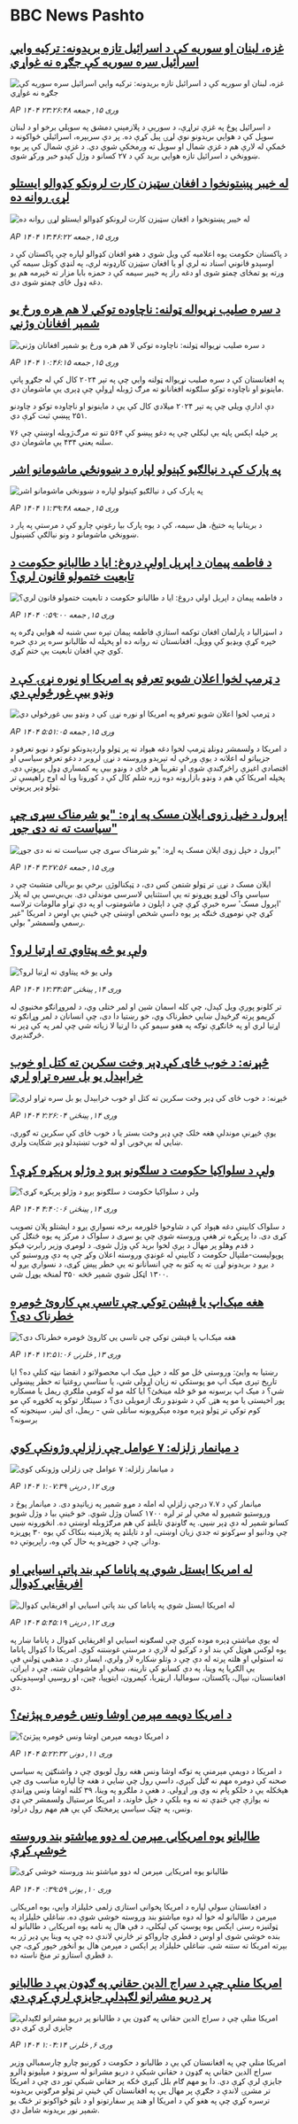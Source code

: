 # BBC News Pashto## [غزه،‌ لبنان او سوریه کې د اسرائیل تازه بریدونه: ترکیه وايي اسرائيل سره سوریه کې جګړه نه غواړي](https://www.bbc.com/pashto/articles/c4g9ljkjnp4o?at_campaign=githubrss)![غزه،‌ لبنان او سوریه کې د اسرائیل تازه بریدونه: ترکیه وايي اسرائيل سره سوریه کې جګړه نه غواړي](https://ichef.bbci.co.uk/ace/standard/240/cpsprodpb/b811/live/674c94f0-11aa-11f0-b234-07dc7691c360.jpg)_AP ۱۴۰۴ وری ۱۵, جمعه ۲۳:۲۶:۴۸_د اسرائیل پوځ په غزې تراړې، د سوریې د پلازمېنې دمشق په سوېلي برخو او د لبنان سوېل کې د هوايي بریدونو نوې لړۍ پيل کړې ده. پر دې سربېره، اسرائیلي ځواکونه د ځمکې له لارې هم د غزې شمال او سویل ته ورمخکې شوي دي. د غزې شمال کې پر یوه ښوونځي د اسرائیل تازه هوايي برید کې د ۲۷ کسانو د وژل کېدو خبر ورکړ شوی.## [ له خیبر پښتونخوا د افغان سټیزن کارت لرونکو کډوالو ایستلو لړۍ روانه ده](https://www.bbc.com/pashto/articles/ckg5xj27pl8o?at_campaign=githubrss)![ له خیبر پښتونخوا د افغان سټیزن کارت لرونکو کډوالو ایستلو لړۍ روانه ده](https://ichef.bbci.co.uk/ace/standard/240/cpsprodpb/f73c/live/f7cf0920-114d-11f0-ba12-8d27eb561761.jpg)_AP ۱۴۰۴ وری ۱۵, جمعه ۱۳:۴۶:۲۲_د پاکستان حکومت یوه اعلامیه کې ویل شوي د هغو افغان کډوالو لپاره چې پاکستان کې د اوسېدو قانوني اسناد نه لري او یا افغان سټیزن کارډونه لري، په لنډي کوتل سیمه کې ورته یو تمځای چمتو شوی او دغه راز په خیبر سیمه کې د حمزه بابا مزار ته څېرمه هم یو دغه ډول ځای چمتو شوی دی.## [د سره صلیب نړیواله ټولنه: ناچاوده توکي لا هم هره ورځ  یو شمېر افغانان وژني](https://www.bbc.com/pashto/articles/c4g727qyxwvo?at_campaign=githubrss)![د سره صلیب نړیواله ټولنه: ناچاوده توکي لا هم هره ورځ  یو شمېر افغانان وژني](https://ichef.bbci.co.uk/ace/standard/240/cpsprodpb/8ef2/live/d033af80-1141-11f0-ac9f-c37d6fd89579.jpg)_AP ۱۴۰۴ وری ۱۵, جمعه ۱۰:۴۶:۱۵_په افغانستان کې د سره صلیب نړیواله ټولنه وايي چې په تېر ۲۰۲۴ کال کې له جګړو پاتې ماینونو او ناچاوده توکو سلګونه افغانانو ته مرګ ژوبله اړولې چې ډېری یې ماشومان دي.

دې ادارې ویلي چې په تېر ۲۰۲۴ میلادي کال کې یې د ماینونو او ناچاوده توکو د چاودنو ۲۵۱ پېښې ثبت کړې دي.

پر خپله اېکس پاڼه یې لیکلي چې په دغو پېښو کې ۵۶۴ تنو ته مرګ‌ژوبله اوښتې چې ۷۶ سلنه یعني ۴۳۴ یې ماشومان دي.## [په پارک کې د نیالګیو کېنولو لپاره د ښوونځي ماشومانو اشر](https://www.bbc.com/pashto/articles/crm3zpexvdeo?at_campaign=githubrss)![په پارک کې د نیالګیو کېنولو لپاره د ښوونځي ماشومانو اشر](https://ichef.bbci.co.uk/ace/standard/240/cpsprodpb/fec2/live/0e9afa50-106e-11f0-b234-07dc7691c360.png)_AP ۱۴۰۴ وری ۱۵, جمعه ۱۱:۳۹:۴۸_د بریتانیا په ختیځ، هل سیمه، کې د یوه پارک بیا رغونې چارو کې د مرستې په پار د ښوونځي ماشومانو د ونو نیالګې کښېنول.## [د فاطمه پیمان د اپرېل اولې دروغ: ایا د طالبانو حکومت د تابعیت ختمولو قانون لري؟](https://www.bbc.com/pashto/articles/cly5v45knd6o?at_campaign=githubrss)![د فاطمه پیمان د اپرېل اولې دروغ: ایا د طالبانو حکومت د تابعیت ختمولو قانون لري؟](https://ichef.bbci.co.uk/ace/standard/240/cpsprodpb/0f08/live/94644530-1076-11f0-8c6c-d990c1c0e96b.jpg)_AP ۱۴۰۴ وری ۱۵, جمعه ۰:۵۹:۰۰_د اسټرالیا د پارلمان افغان توکمه استازې فاطمه پیمان تېره سې شنبه له هوايي ډګره په خپره کړې ویډیو کې وویل، افغانستان ته روانه ده او پخپله له طالبانو سره پر دې خبره کوي چې افغان تابعیت یې ختم کړي.## [د ټرمپ لخوا اعلان شویو تعرفو په امریکا او نوره نړۍ کې د ونډو بیې غورځولې دي](https://www.bbc.com/pashto/articles/cp8v3q73ynlo?at_campaign=githubrss)![د ټرمپ لخوا اعلان شویو تعرفو په امریکا او نوره نړۍ کې د ونډو بیې غورځولې دي](https://ichef.bbci.co.uk/ace/standard/240/cpsprodpb/ee5c/live/0a93a1a0-1118-11f0-ba12-8d27eb561761.jpg)_AP ۱۴۰۴ وری ۱۵, جمعه ۵:۵۱:۰۵_د امریکا د ولسمشر ډونلډ ټرمپ لخوا دغه هېواد ته پر ټولو واردېدونکو توکو د نویو تعرفو د جزییاتو له اعلانه د یوې ورځې له تېرېدو وروسته د نړۍ لروبر د دغو تعرفو سیاسي او اقتصادي اغېزې راڅرګندې شوې او تقریبآ هر ځای د ونډو بیې په کمساري ډول پرېوتې دي.
پخپله امریکا کې هم د ونډو بازارونه دوه زره شلم کال کې د کورونا وبا له اوج راهیسې تر ټولو ډېر پریوتي.## [اېرول د خپل زوی ایلان مسک په اړه: "یو شرمناک سړی چې سیاست ته نه دی جوړ"](https://www.bbc.com/pashto/articles/cx2w7n14e34o?at_campaign=githubrss)![اېرول د خپل زوی ایلان مسک په اړه: "یو شرمناک سړی چې سیاست ته نه دی جوړ"](https://ichef.bbci.co.uk/ace/standard/240/cpsprodpb/2046/live/bcc52000-10f6-11f0-b234-07dc7691c360.jpg)_AP ۱۴۰۴ وری ۱۵, جمعه ۳:۲۷:۵۶_ایلان مسک د نړۍ تر ټولو شتمن کس دی، د ټېکنالوژۍ برخې یو بریالی متشبث چې د سیاسي واک لوړو پوړونو ته یې استثنایي لاسرسی موندلی دی. بي‌بي‌سي یې له پلار 'اېرول مسک' سره خبرې کړې چې د اېلون د ماشومتوب او په دې تړاو مالومات ترلاسه کړي چې نوموړی څنګه پر یوه داسې شخص اوښتی چې ځینې یې اوس د امریکا "غیر رسمي ولسمشر" بولي.## [ولې یو څه پیتاوي ته اړتیا لرو؟](https://www.bbc.com/pashto/articles/cy70dgzz3xmo?at_campaign=githubrss)![ولې یو څه پیتاوي ته اړتیا لرو؟](https://ichef.bbci.co.uk/ace/standard/240/cpsprodpb/d2a4/live/c6137720-0fbf-11f0-ac9f-c37d6fd89579.jpg)_AP ۱۴۰۴ وری ۱۴, پينځنۍ ۱۲:۳۴:۵۳_تر کلونو پورې ویل کېدل، چې کله اسمان شین او لمر ختلی وي، د لمروړانګو مخنیوي له کریمو پرته ګرځېدل ښايي خطرناک وي، خو رښتیا دا دی، چې انسانان د لمر وړانګو ته اړتیا لري او په ځانګړې توګه په هغو سیمو کې دا اړتیا لا زیاته شي چې لمر په کې ډېر نه څرګندېږي.## [څېړنه:‌ د خوب ځای کې ډېر وخت سکرین ته کتل او خوب خرابېدل یو بل سره تړاو لري](https://www.bbc.com/pashto/articles/cy9vj5pe81qo?at_campaign=githubrss)![څېړنه:‌ د خوب ځای کې ډېر وخت سکرین ته کتل او خوب خرابېدل یو بل سره تړاو لري](https://ichef.bbci.co.uk/ace/standard/240/cpsprodpb/53e3/live/8fbd38b0-1031-11f0-ba12-8d27eb561761.jpg)_AP ۱۴۰۴ وری ۱۴, پينځنۍ ۲:۲۶:۰۴_یوې څېړنې موندلې هغه خلک چې ډېر وخت بستر یا د خوب ځای کې سکرین ته ګوري، ښايي له بې‌خوبۍ او له خوب تښتېدلو ډېر شکایت ولري.## [ولې د سلواکیا حکومت د سلګونو ېږو د وژلو پرېکړه کړې؟](https://www.bbc.com/pashto/articles/cx2ydw154vpo?at_campaign=githubrss)![ولې د سلواکیا حکومت د سلګونو ېږو د وژلو پرېکړه کړې؟](https://ichef.bbci.co.uk/ace/standard/240/cpsprodpb/1fcf/live/6a3e1740-1044-11f0-ac9f-c37d6fd89579.jpg)_AP ۱۴۰۴ وری ۱۴, پينځنۍ ۴:۴۰:۰۶_د سلواک کابینې دغه هېواد کې د شاوخوا څلورمه برخه نسواري یږو د ایشتلو پلان تصویب کړی دی. دا پرېکړه تر هغې وروسته شوې چې یو سړی د سلواک د مرکز په یوه ځنګل کې د قدم وهلو پر مهال د ېږې لخوا برید کې وژل شوی.
د لومړي وزیر رابرټ فیکو پوپولیست-ملتپال حکومت د کابینې له غونډې وروسته اعلان وکړ چې په دې وروستیو کې د یږو د بریدونو لړۍ ته په کتو به چې انسانانو ته یې خطر پېښ کړی،‌ د نسواري یږو له ۱۳۰۰ اټکل شوي شمېر څخه ۳۵۰ لمنځه یوړل شي.## [هغه مېک‌اپ یا فېشن توکي چې تاسې یې کاروئ څومره خطرناک دی؟](https://www.bbc.com/pashto/articles/c5yl5x90235o?at_campaign=githubrss)![هغه مېک‌اپ یا فېشن توکي چې تاسې یې کاروئ څومره خطرناک دی؟](https://ichef.bbci.co.uk/ace/standard/240/cpsprodpb/3c7a/live/fa41f660-0f07-11f0-ba12-8d27eb561761.jpg)_AP ۱۴۰۴ وری ۱۳, څلرنۍ ۱۲:۵۱:۰۶_رښتیا به وایئ: وروستی ځل مو کله د خپل میک اپ محصولاتو د انقضا نیټه کتلې ده؟ ایا تاریخ تېری میک‌ اپ مو پوستکي ته زیان اړولی شي، یا ستاسې روغتیا ته خطر پېښولی شي؟
د میک ‌اپ برسونه مو څو ځله مینځئ؟ ایا کله مو له کومې ملګرې ریمل یا مسکاره پور اخیستی یا مو په هټۍ کې د شونډو رنګ ازمویلی دی؟ د سینګار توکو په کڅوړه کې مو کوم توکي تر ټولو ډېره موده مېکروبونه ساتلی شي - ریمل، ای لینر، سپنجونه که برسونه؟## [د میانمار زلزله: ۷ عوامل چې زلزلې وژونکې کوي](https://www.bbc.com/pashto/articles/cz95py7zj7do?at_campaign=githubrss)![د میانمار زلزله: ۷ عوامل چې زلزلې وژونکې کوي](https://ichef.bbci.co.uk/ace/standard/240/cpsprodpb/ccaf/live/e8fe47b0-0bff-11f0-b234-07dc7691c360.jpg)_AP ۱۴۰۴ وری ۱۲, درېنۍ ۱:۰۷:۳۹_میانمار کې د ۷.۷ درجې زلزلې له امله د مړو شمېر په زیاتېدو دی. د ميانمار پوځ د وروستيو شمېرو له مخې لږ تر لږه ۱۷۰۰ کسان وژل شوي. خو ځينې بيا د وژل شويو کسانو شمېر له دې ډېر ښيي. په ګاونډي تايلنډ کې هم مرګژوبله اوښتې ده. انځورونه ښيي چې ودانیو او سړکونو ته جدي زیان اوښتی، او د تایلنډ په پلازمېنه بنکاک کې یوه ۳۰ پوړيزه ودانۍ چې د جوړېدو په حال کې وه، راپرېوتې ده.## [له امریکا ایستل شوي په پاناما کې بند پاتې اسیایي او افریقایي کډوال](https://www.bbc.com/pashto/articles/cy0ylvqwzzko?at_campaign=githubrss)![له امریکا ایستل شوي په پاناما کې بند پاتې اسیایي او افریقایي کډوال](https://ichef.bbci.co.uk/ace/standard/240/cpsprodpb/064b/live/f672a890-0b1a-11f0-b613-294b45aff3bc.jpg)_AP ۱۴۰۴ وری ۱۲, درېنۍ ۵:۴۵:۱۹_له يوې مياشتې ډېره موده کېږي چې لسګونه اسيايي او افريقايي کډوال د پاناما ښار په يوه لوکس هوټل کې بند او د کړکيو له لارې د مرستې غوښتنه کوي. امریکا دا کډوال پاناما ته استولي او هلته پرته له دې چې د وتلو ښکاره لار ولري، ايسار دي. د مذهبي ټولنې فې يې الګريا په وینا، په دې کسانو کې نارینه، ښځې او ماشومان شته، چې د ایران، افغانستان، نیپال، پاکستان، سومالیا، اریټریا، کېمرون، ایتوپیا، چین، او روسیې اوسېدونکي دي.## [د امریکا دويمه مېرمن اوشا ونس څومره پېژنئ؟](https://www.bbc.com/pashto/articles/c0m9n37vxxro?at_campaign=githubrss)![د امریکا دويمه مېرمن اوشا ونس څومره پېژنئ؟](https://ichef.bbci.co.uk/ace/standard/240/cpsprodpb/90ad/live/66e6cdd0-d2aa-11ef-87df-d575b9a434a4.jpg)_AP ۱۴۰۴ وری ۱۱, دونۍ ۵:۲۲:۳۲_د امریکا د دویمې مېرمنې په توګه اوشا ونس هغه رول لوبوي چې د واشنګټن په سياسي صحنه کې دومره مهم نه ګڼل کېږي، داسې رول چې ښايي د هغه چا لپاره مناسب وی چې هېڅکله يې د خلکو پام نه وي ور اړولی. د هغې د ملګرو په وینا، ۳۹ کلنه اوشا ونس وړاندې نه يوازې چې څنډې ته نه وه بلکې د خپل خاوند، د امریکا مرستیال ولسمشر جې ډي ونس، په چټک سیاسي پرمختګ کې يې هم مهم رول درلود.## [طالبانو یوه امریکایۍ مېرمن له دوو میاشتو بند وروسته خوشې کړې](https://www.bbc.com/pashto/articles/cx2596wprqno?at_campaign=githubrss)![طالبانو یوه امریکایۍ مېرمن له دوو میاشتو بند وروسته خوشې کړې](https://ichef.bbci.co.uk/ace/standard/240/cpsprodpb/1fbd/live/b91dcd90-0cfe-11f0-9bf1-efd3855d660b.jpg)_AP ۱۴۰۴ وری ۱۰, يونۍ ۰:۳۹:۵۹_د افغانستان سولې لپاره د امریکا پخوانی استازی زلمی خلیلزاد وايي، يوه امریکایۍ مېرمن د طالبانو له خوا له دوه میاشتو بند وروسته خوشي شوې ده. ښاغلي خلیلزاد په ټولنیزه رسنۍ اېکس یوه پوسټ کې لیکلي، د فې هال په نامه يوه امریکایۍ د طالبانو له بنده خوشي شوی او اوس د قطري چارواکو تر څارنې لاندې ده چې په وينا يې ډېر ژر به بېرته امریکا ته ستنه شي. ښاغلي خلیلزاد پر اېکس د مېرمن هال یو انځور خپور کړی، چې د قطري استازو تر منځ ناسته ده.## [امریکا منلې چې د سراج الدين حقاني په ګډون يې د طالبانو پر دريو مشرانو لګېدلې جايزې لرې کړې دي](https://www.bbc.com/pashto/articles/cy83lzez93ro?at_campaign=githubrss)![امریکا منلې چې د سراج الدين حقاني په ګډون يې د طالبانو پر دريو مشرانو لګېدلې جايزې لرې کړې دي](https://ichef.bbci.co.uk/ace/standard/240/cpsprodpb/1e89/live/4c3e0240-09dd-11f0-88b7-5556e7b55c5e.jpg)_AP ۱۴۰۴ وری ۶, څلرنۍ ۱:۰۴:۱۴_امریکا منلې چې په افغانستان کې يې د طالبانو د حکومت د کورنيو چارو چارسمبالي وزير سراج الدين حقاني په ګډون د حقاني شبکې د دريو مشرانو له سرونو د ميليونو ډالرو جايزې لرې کړې دي. دا يو مهم ګام بلل کېږي ځکه پر حقاني شبکې تور دی چې د امریکا تر مشرۍ لاندې د جګړې پر مهال يې په افغانستان کې ځینې تر ټولو مرګوني بريدونه ترسره کړي چې په هغو کې د امريکا او هند پر سفارتونو او د ناټو ځواکونو تر څنګ يو شمېر نور بريدونه شامل دي.